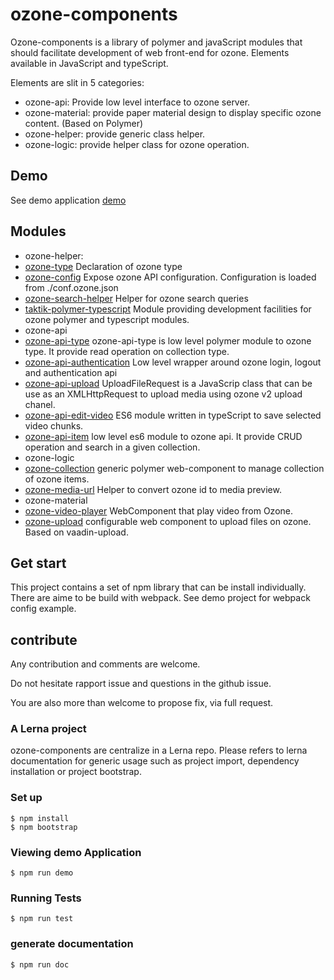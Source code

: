 # ozone-components

Ozone-components is a library of polymer and javaScript modules that should facilitate development of web front-end for ozone.
Elements available in JavaScript and typeScript.

Elements are slit in 5 categories:
- ozone-api: Provide low level interface to ozone server.
- ozone-material: provide paper material design to display specific ozone content. (Based on Polymer)
- ozone-helper: provide generic class helper.
- ozone-logic: provide helper class for ozone operation.


## Demo

See demo application [demo](demo.html)

## Modules

- ozone-helper:
 - [ozone-type](packages/ozone-helper/ozone-type) Declaration of ozone type
 - [ozone-config](packages/ozone-helper/ozone-config) Expose ozone API configuration. Configuration is loaded from ./conf.ozone.json
 - [ozone-search-helper](packages/ozone-helper/ozone-search-helper) Helper for ozone search queries
 - [taktik-polymer-typescript](packages/ozone-helper/taktik-polymer-typescript) Module providing development facilities for ozone polymer and typescript modules.
- ozone-api
 - [ozone-api-type](packages/ozone-api/ozone-api-type) ozone-api-type is low level polymer module to ozone type. It provide read operation on collection type.
 - [ozone-api-authentication](packages/ozone-api/ozone-api-authentication) Low level wrapper around ozone login, logout and authentication api
 - [ozone-api-upload](packages/ozone-api/ozone-api-upload) UploadFileRequest is a JavaScrip class that can be use as an XMLHttpRequest to upload media using ozone v2 upload chanel.
 - [ozone-api-edit-video](packages/ozone-api/ozone-api-edit-video) ES6 module written in typeScript to save selected video chunks.
 - [ozone-api-item](packages/ozone-api/ozone-api-item) low level es6 module to ozone api. It provide CRUD operation and search in a given collection.
- ozone-logic
 - [ozone-collection](packages/ozone-logic/ozone-collection) generic polymer web-component to manage collection of ozone items.
 - [ozone-media-url](packages/ozone-logic/ozone-media-url) Helper to convert ozone id to media preview.
- ozone-material
 - [ozone-video-player](packages/ozone-material/ozone-video-player) WebComponent that play video from Ozone.
 - [ozone-upload](packages/ozone-material/ozone-upload) configurable web component to upload files on ozone. Based on vaadin-upload.

## Get start

This project contains a set of npm library that can be install individually.
There are aime to be build with webpack.
See demo project for webpack config example.

## contribute

Any contribution and comments are welcome.

Do not hesitate rapport issue and questions in the github issue.

You are also more than welcome to propose fix, via full request.


### A Lerna project

ozone-components are centralize in a Lerna repo. Please refers to lerna documentation for generic usage such as project import, dependency installation or project bootstrap.

### Set up

```
$ npm install
$ npm bootstrap
```

### Viewing demo Application

```
$ npm run demo
```

### Running Tests

```
$ npm run test
```

### generate documentation

```bash
$ npm run doc
```
